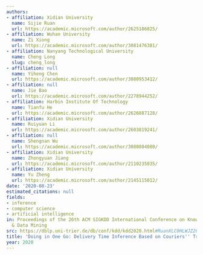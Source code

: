 ```yaml
---
authors:
- affiliation: Xidian University
  name: Sijie Ruan
  url: https://academic.microsoft.com/author/2625186025/
- affiliation: Wuhan University
  name: Zi Xiong
  url: https://academic.microsoft.com/author/3081476381/
- affiliation: Nanyang Technological University
  name: Cheng Long
  slug: cheng_long
- affiliation: null
  name: Yiheng Chen
  url: https://academic.microsoft.com/author/3080953412/
- affiliation: null
  name: Jie Bao
  url: https://academic.microsoft.com/author/2278944252/
- affiliation: Harbin Institute Of Technology
  name: Tianfu He
  url: https://academic.microsoft.com/author/2626887128/
- affiliation: Xidian University
  name: Ruiyuan Li
  url: https://academic.microsoft.com/author/2603819241/
- affiliation: null
  name: Shengnan Wu
  url: https://academic.microsoft.com/author/3080804080/
- affiliation: Xidian University
  name: Zhongyuan Jiang
  url: https://academic.microsoft.com/author/2110235035/
- affiliation: Xidian University
  name: Yu Zheng
  url: https://academic.microsoft.com/author/2145115012/
date: '2020-08-23'
estimated_citations: null
fields:
- inference
- computer science
- artificial intelligence
in: Proceedings of the 26th ACM SIGKDD International Conference on Knowledge Discovery
  & Data Mining
src: https://dblp.uni-trier.de/db/conf/kdd/kdd2020.html#RuanXLC0HLWJZ20
title: 'Doing in One Go: Delivery Time Inference Based on Couriers'' Trajectories.'
year: 2020
---
```

